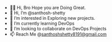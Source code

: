 - 🤜🤛  Hi, Bro Hope you are Doing Great.
- 👋 Hi, I’m @santhosh-shetty
- 👀 I’m interested in Exploring new projects.
- 🌱 I’m currently learning DevOps
- 💞️ I’m looking to collaborate on DevOps Projects
- 📫 Reach Me @santhoshshetty8191@gmail.com

<!---
santhosh-shetty/santhosh-shetty is a ✨ special ✨ repository because its `README.md` (this file) appears on your GitHub profile.
You can click the Preview link to take a look at your changes.
--->
